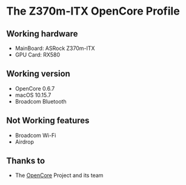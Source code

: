 # The Z370m-ITX OpenCore Profile

## Working hardware

- MainBoard: ASRock Z370m-ITX
- GPU Card: RX580

## Working version

- OpenCore 0.6.7
- macOS 10.15.7
- Broadcom Bluetooth

## Not Working features

- Broadcom Wi-Fi
- Airdrop

## Thanks to 

- The [OpenCore](https://github.com/acidanthera/OpenCorePkg) Project and its team

